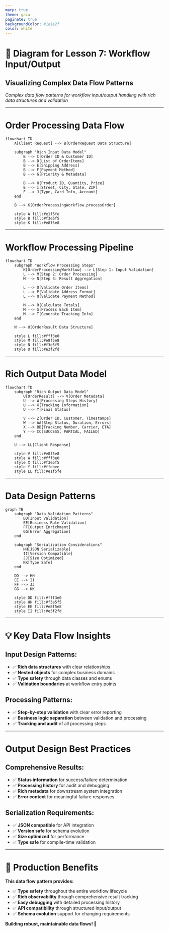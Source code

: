 ```yaml
---
marp: true
theme: gaia
paginate: true
backgroundColor: #1e1e2f
color: white
---
```


# 📜 Diagram for Lesson 7: Workflow Input/Output

## Visualizing Complex Data Flow Patterns

*Complex data flow patterns for workflow input/output handling with rich data structures and validation*

---

# Order Processing Data Flow

```mermaid
flowchart TD
    A[Client Request] --> B[OrderRequest Data Structure]
    
    subgraph "Rich Input Data Model"
        B --> C[Order ID & Customer ID]
        B --> D[List of OrderItems]
        B --> E[Shipping Address]
        B --> F[Payment Method]
        B --> G[Priority & Metadata]
        
        D --> H[Product ID, Quantity, Price]
        E --> I[Street, City, State, ZIP]
        F --> J[Type, Card Info, Account]
    end
    
    B --> K[OrderProcessingWorkflow.processOrder]
    
    style A fill:#e1f5fe
    style B fill:#f3e5f5
    style K fill:#e8f5e8
```

---

# Workflow Processing Pipeline

```mermaid
flowchart TD
    subgraph "Workflow Processing Steps"
        K[OrderProcessingWorkflow] --> L[Step 1: Input Validation]
        L --> M[Step 2: Order Processing]
        M --> N[Step 3: Result Aggregation]
        
        L --> O[Validate Order Items]
        L --> P[Validate Address Format]
        L --> Q[Validate Payment Method]
        
        M --> R[Calculate Totals]
        M --> S[Process Each Item]
        M --> T[Generate Tracking Info]
    end
    
    N --> U[OrderResult Data Structure]
    
    style L fill:#fff3e0
    style M fill:#e8f5e8
    style N fill:#f3e5f5
    style U fill:#e3f2fd
```

---

# Rich Output Data Model

```mermaid
flowchart TD
    subgraph "Rich Output Data Model"
        U[OrderResult] --> V[Order Metadata]
        U --> W[Processing Steps History]
        U --> X[Tracking Information]
        U --> Y[Final Status]
        
        V --> Z[Order ID, Customer, Timestamps]
        W --> AA[Step Status, Duration, Errors]
        X --> BB[Tracking Number, Carrier, ETA]
        Y --> CC[SUCCESS, PARTIAL, FAILED]
    end
    
    U --> LL[Client Response]
    
    style V fill:#e8f5e8
    style W fill:#fff3e0
    style X fill:#f3e5f5
    style Y fill:#ffebee
    style LL fill:#e1f5fe
```

---

# Data Design Patterns

```mermaid
graph TB
    subgraph "Data Validation Patterns"
        DD[Input Validation]
        EE[Business Rule Validation]
        FF[Output Enrichment]
        GG[Error Aggregation]
    end
    
    subgraph "Serialization Considerations"
        HH[JSON Serializable]
        II[Version Compatible]
        JJ[Size Optimized]
        KK[Type Safe]
    end
    
    DD --> HH
    EE --> II
    FF --> JJ
    GG --> KK
    
    style DD fill:#fff3e0
    style HH fill:#f3e5f5
    style EE fill:#e8f5e8
    style II fill:#e3f2fd
```

---

# 💡 Key Data Flow Insights

## **Input Design Patterns:**

- ✅ **Rich data structures** with clear relationships
- ✅ **Nested objects** for complex business domains
- ✅ **Type safety** through data classes and enums
- ✅ **Validation boundaries** at workflow entry points

## **Processing Patterns:**

- ✅ **Step-by-step validation** with clear error reporting
- ✅ **Business logic separation** between validation and processing
- ✅ **Tracking and audit** of all processing steps

---

# Output Design Best Practices

## **Comprehensive Results:**

- ✅ **Status information** for success/failure determination
- ✅ **Processing history** for audit and debugging
- ✅ **Rich metadata** for downstream system integration
- ✅ **Error context** for meaningful failure responses

## **Serialization Requirements:**

- ✅ **JSON compatible** for API integration
- ✅ **Version safe** for schema evolution
- ✅ **Size optimized** for performance
- ✅ **Type safe** for compile-time validation

---

# 🚀 Production Benefits

**This data flow pattern provides:**

- ✅ **Type safety** throughout the entire workflow lifecycle
- ✅ **Rich observability** through comprehensive result tracking
- ✅ **Easy debugging** with detailed processing history
- ✅ **API compatibility** through structured input/output
- ✅ **Schema evolution** support for changing requirements

**Building robust, maintainable data flows! 🎉** 
